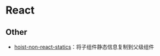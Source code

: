 # React

## Other

- [hoist-non-react-statics](https://github.com/mridgway/hoist-non-react-statics)：将子组件静态信息复制到父级组件
